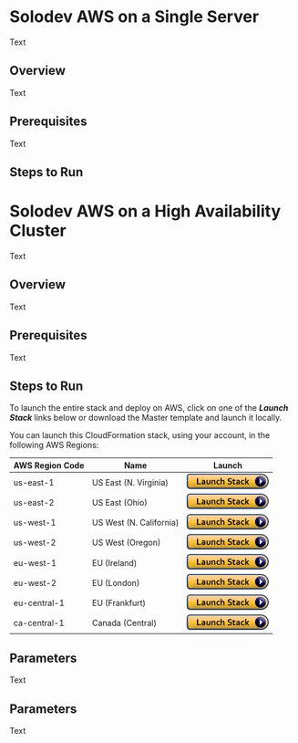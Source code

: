 ﻿# Solodev AWS on a Single Server
Text

## Overview
Text

## Prerequisites
Text

## Steps to Run
# Solodev AWS on a High Availability Cluster
Text

## Overview
Text

## Prerequisites
Text

## Steps to Run
To launch the entire stack and deploy on AWS, click on one of the ***Launch Stack*** links below or download the Master template and launch it locally.

You can launch this CloudFormation stack, using your account, in the following AWS Regions:

| AWS Region Code | Name | Launch |
| --- | --- | --- 
| us-east-1 |US East (N. Virginia)| [![cloudformation-launch-stack](images/cloudformation-launch-stack.png)](https://console.aws.amazon.com/cloudformation/home?region=us-east-1#/stacks/new?stackName=solodev-aws-single&templateURL=https://s3.amazonaws.com/techcto-datacenter/aws/solodev-aws-single.yaml) |
| us-east-2 |US East (Ohio)| [![cloudformation-launch-stack](images/cloudformation-launch-stack.png)](#) |
| us-west-1 |US West (N. California)| [![cloudformation-launch-stack](images/cloudformation-launch-stack.png)](#) |
| us-west-2 |US West (Oregon)| [![cloudformation-launch-stack](images/cloudformation-launch-stack.png)](#) |
| eu-west-1 |EU (Ireland)| [![cloudformation-launch-stack](images/cloudformation-launch-stack.png)](#) |
| eu-west-2 |EU (London)| [![cloudformation-launch-stack](images/cloudformation-launch-stack.png)](#) |
| eu-central-1 |EU (Frankfurt)| [![cloudformation-launch-stack](images/cloudformation-launch-stack.png)](#) |
| ca-central-1 |Canada (Central)| [![cloudformation-launch-stack](images/cloudformation-launch-stack.png)](#) |

## Parameters
Text




## Parameters
Text


